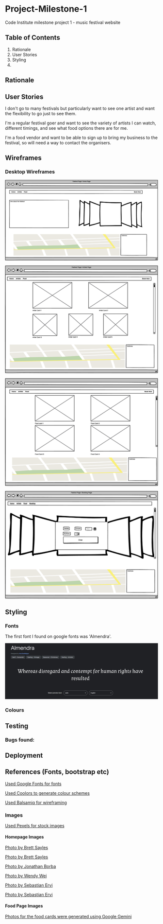 # Project-Milestone-1
 Code Institute milestone project 1 - music festival website

## Table of Contents

1. Rationale
2. User Stories
3. Styling
4. 

## Rationale



## User Stories

I don't go to many festivals but particularly want to see one artist and want the flexibility
to go just to see them.

I'm a regular festival goer and want to see the variety of artists I can watch, different
timings, and see what food options there are for me. 

I'm a food vendor and want to be able to sign up to bring  my business to the festival, so will
need a way to contact the organisers.

## Wireframes

### Desktop Wireframes

![Homepage wireframe - Desktop size](./images/home-page-desktop.webp)

![Artist page wireframe - Desktop size](./images/artists-page-desktop.webp)

![Food page wireframe - Desktop size](./images/food-page-desktop.webp)

![Booking page wireframe - Desktop size](./images/booking-page-desktop.webp)

## Styling

### Fonts

The first font I found on google fonts was 'Almendra'.

![Almendra](./images/almendra-font.webp)

### Colours



## Testing

### Bugs found:

## Deployment

## References (Fonts, bootstrap etc)

[Used Google Fonts for fonts](https://fonts.google.com/)

[Used Coolors to generate colour schemes](https://coolors.co/)

[Used Balsamiq for wireframing](https://balsamiq.com/)

### Images

[Used Pexels for stock images](https://pexels.com)

<!--Photos for homepage carousel-->

#### Homepage Images

[Photo by Brett Sayles](https://www.pexels.com/photo/woman-playing-guitar-while-singing-beside-man-playing-bass-guitar-near-microphone-1309240/)

[Photo by Brett Sayles](https://www.pexels.com/photo/woman-playing-guitar-while-singing-beside-man-playing-bass-guitar-near-microphone-1309240/)

[Photo by Jonathan Borba](https://www.pexels.com/photo/view-of-a-concert-with-fireworks-3563173/)

[Photo by Wendy Wei](https://www.pexels.com/photo/photo-of-crowd-during-concert-1190295/)

[Photo by Sebastian Ervi](https://www.pexels.com/photo/silhouette-of-people-in-front-of-stage-1763067/)

[Photo by Sebastian Ervi](https://www.pexels.com/photo/people-in-concert-1763075/)

<!--Photos for Food cards-->

#### Food Page Images

[Photos for the food cards were generated using Google Gemini](gemini.google.com)
